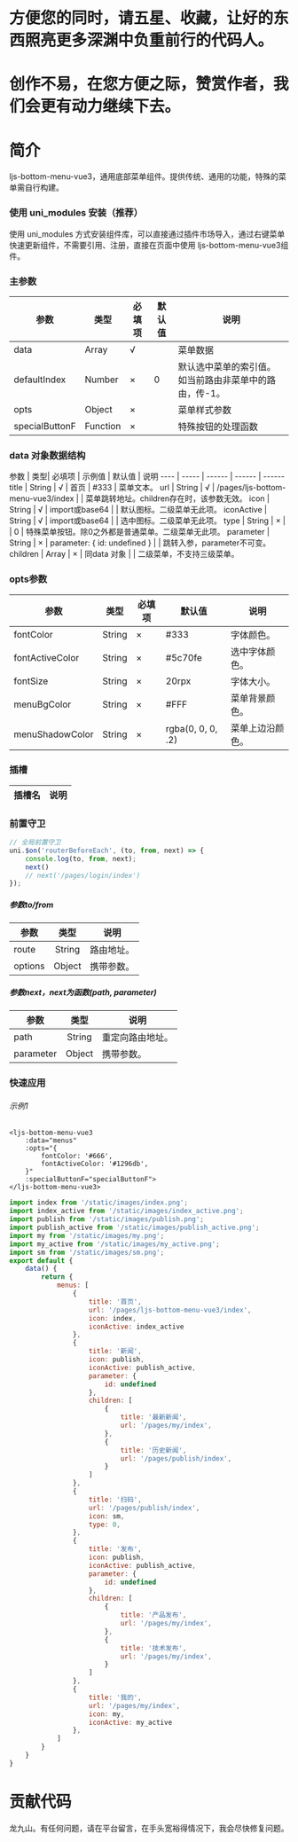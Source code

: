 # 方便您的同时，请五星、收藏，让好的东西照亮更多深渊中负重前行的代码人。
# 创作不易，在您方便之际，赞赏作者，我们会更有动力继续下去。

# 简介
ljs-bottom-menu-vue3，通用底部菜单组件。提供传统、通用的功能，特殊的菜单需自行构建。

### 使用 uni_modules 安装（推荐）
使用 uni_modules 方式安装组件库，可以直接通过插件市场导入，通过右键菜单快速更新组件，不需要引用、注册，直接在页面中使用 ljs-bottom-menu-vue3组件。

### 主参数

 参数  | 类型| 必填项 | 默认值 | 说明
 ---- | ----- | ------ | ------  | ------ 
 data | Array | √ |  | 菜单数据
 defaultIndex | Number | × | 0 | 默认选中菜单的索引值。如当前路由非菜单中的路由，传-1。
 opts | Object | × |  | 菜单样式参数
 specialButtonF | Function | × |  | 特殊按钮的处理函数
 
### data 对象数据结构

 参数  | 类型| 必填项 | 示例值 | 默认值 | 说明
 ---- | ----- | ------ | ------  | ------ 
 title | String | √ | 首页 | #333 | 菜单文本。
 url | String | √ | /pages/ljs-bottom-menu-vue3/index | | 菜单跳转地址。children存在时，该参数无效。
 icon | String | √ | import或base64 | | 默认图标。二级菜单无此项。
 iconActive | String | √ | import或base64 | | 选中图标。二级菜单无此项。
 type | String | × | | 0 | 特殊菜单按钮。除0之外都是普通菜单。二级菜单无此项。
 parameter | String | × | parameter: { id: undefined } | | 跳转入参，parameter不可变。
 children | Array | × | 同data 对象 | | 二级菜单，不支持三级菜单。
 
### opts参数

 参数  | 类型| 必填项 | 默认值 | 说明
 ---- | ----- | ------ | ------  | ------ 
 fontColor | String | × | #333 | 字体颜色。
 fontActiveColor | String | × | #5c70fe | 选中字体颜色。
 fontSize | String | × | 20rpx | 字体大小。
 menuBgColor | String | × | #FFF | 菜单背景颜色。
 menuShadowColor | String | × | rgba(0, 0, 0, .2) | 菜单上边沿颜色。

### 插槽

插槽名 | 说明
---- | :------ 

### 前置守卫
```js
// 全局前置守卫
uni.$on('routerBeforeEach', (to, from, next) => {
	console.log(to, from, next);
	next()
	// next('/pages/login/index')
});
```

##### 参数to/from
| 参数  | 类型 | 说明 |
| ----- | :----: | --- |
| route | String | 路由地址。 |
| options | Object | 携带参数。 |
##### 参数next，next为函数(path, parameter)
| 参数  | 类型 | 说明 |
| ----- | :----: | --- |
| path | String | 重定向路由地址。 |
| parameter | Object | 携带参数。 |
 
### 快速应用

###### 示例1
```vue
<ljs-bottom-menu-vue3
	:data="menus"
	:opts="{
		fontColor: '#666',
		fontActiveColor: '#1296db',
	}"
	:specialButtonF="specialButtonF">
</ljs-bottom-menu-vue3>
```
```js
import index from '/static/images/index.png';
import index_active from '/static/images/index_active.png';
import publish from '/static/images/publish.png';
import publish_active from '/static/images/publish_active.png';
import my from '/static/images/my.png';
import my_active from '/static/images/my_active.png';
import sm from '/static/images/sm.png';
export default {
	data() {
		return {
			menus: [
				{
					title: '首页',
					url: '/pages/ljs-bottom-menu-vue3/index',
					icon: index,
					iconActive: index_active
				},
				{
					title: '新闻',
					icon: publish,
					iconActive: publish_active,
					parameter: {
						id: undefined
					},
					children: [
						{
							title: '最新新闻',
							url: '/pages/my/index',
						},
						{
							title: '历史新闻',
							url: '/pages/publish/index',
						}
					]
				},
				{
					title: '扫码',
					url: '/pages/publish/index',
					icon: sm,
					type: 0,
				},
				{
					title: '发布',
					icon: publish,
					iconActive: publish_active,
					parameter: {
						id: undefined
					},
					children: [
						{
							title: '产品发布',
							url: '/pages/my/index',
						},
						{
							title: '技术发布',
							url: '/pages/my/index',
						}
					]
				},
				{
					title: '我的',
					url: '/pages/my/index',
					icon: my,
					iconActive: my_active
				},
			]
		}
	}
}
```

# 贡献代码
龙九山。有任何问题，请在平台留言，在手头宽裕得情况下，我会尽快修复问题。